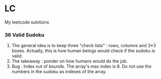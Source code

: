 # LC
My leetcode sulotions

### 36 Valid Sudoku

1. The general idea is to keep three "check lists" : rows, columns and 3*3 boxes. Actually, this is how human beings would check if the sudoku is valid.
2. The takeaway : ponder on how humans would do the job.
3. Bug : Index out of bounds. The array's max index is 8. Do not use the numbers in the sudoku as indexes of the array. 

